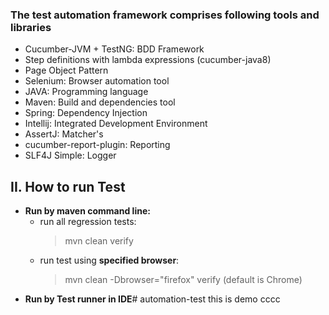 
### The test automation framework comprises following tools and libraries
- Cucumber-JVM + TestNG: BDD Framework  
- Step definitions with lambda expressions (cucumber-java8)  
- Page Object Pattern  
- Selenium: Browser automation tool   
- JAVA: Programming language  
- Maven: Build and dependencies tool  
- Spring: Dependency Injection  
- Intellij: Integrated Development Environment
- AssertJ: Matcher's
- cucumber-report-plugin: Reporting
- SLF4J Simple: Logger

## II. How to run Test
- **Run by maven command line:** 
  - run all regression tests: 
    > mvn clean verify  
  - run test using **specified browser**: 
    > mvn clean -Dbrowser="firefox" verify (default is Chrome)
- **Run by Test runner in IDE**# automation-test
this is demo
cccc